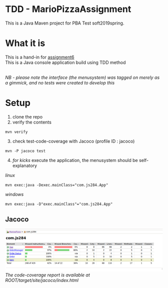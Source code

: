 # TDD - MarioPizzaAssignment
This is a Java Maven project for PBA Test soft2019spring.

# What it is
This is a hand-in for [assignment6](https://github.com/datsoftlyngby/soft2019spring-test/blob/master/Assignments/06%20TDD%20assignment.pdf)<br>
This is a Java console application build using TDD method <br>
<br>

*NB - please note the interface (the menusystem) was tagged on merely as a gimmick, and no tests were created to develop this*

# Setup
1) clone the repo<br>
2) verify the contents
```
mvn verify
```
3) check test-code-coverage with Jacoco (profile ID : jacoco)
```
mvn -P jacoco test
```
4) *for kicks* execute the application, the menusystem should be self-explanatory <br>

*linux*
```
mvn exec:java -Dexec.mainClass="com.js284.App"
```
*windows*
```
mvn exec:java -D"exec.mainClass"="com.js284.App"
```

## Jacoco <br>
![jacoco](https://github.com/cph-js284/MarioPizzaAssignment/blob/master/jacoco_report_mariopizza.png)
<br>
*The code-coverage report is available at ROOT/target/site/jacoco/index.html*  





